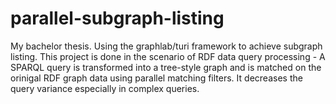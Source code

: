 # parallel-subgraph-listing
My bachelor thesis.
Using the graphlab/turi framework to achieve subgraph listing.
This project is done in the scenario of RDF data query processing - A SPARQL query is transformed into a tree-style graph and is matched on the orinigal RDF graph data using parallel matching filters.
It decreases the query variance especially in complex queries. 
